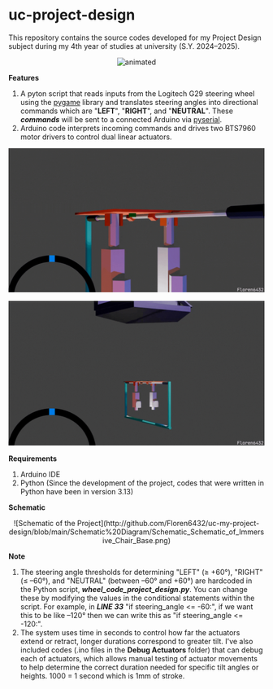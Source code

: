 # uc-project-design
This repository contains the source codes developed for my Project Design subject during my 4th year of studies at university (S.Y. 2024–2025).

<p align="center">
  <img src="https://github.com/Floren6432/uc-my-project-design/blob/main/gifs/ChairGif.gif" alt="animated" />
</p>

**Features**
1. A pyton script that reads inputs from the Logitech G29 steering wheel using the <ins>pygame</ins> library and translates steering angles into directional commands which are "**LEFT**", "**RIGHT**", and "**NEUTRAL**". These **_commands_** will be sent to a connected Arduino via <ins>pyserial</ins>.
2. Arduino code interprets incoming commands and drives two BTS7960 motor drivers to control dual linear actuators.

<p align="center">
  <img src="https://github.com/Floren6432/uc-my-project-design/blob/main/gifs/ChairAnimationClose.gif" alt="animated" />
</p>

<p align="center">
  <img src="https://github.com/Floren6432/uc-my-project-design/blob/main/gifs/ChairAnimationFar.gif" alt="animated" />
</p>

**Requirements**
1. Arduino IDE
2. Python (Since the development of the project, codes that were written in Python have been in version 3.13)

**Schematic**
<div align="center">
  ![Schematic of the Project](http://github.com/Floren6432/uc-my-project-design/blob/main/Schematic%20Diagram/Schematic_Schematic_of_Immersive_Chair_Base.png)
</div>

**Note**
1. The steering angle thresholds for determining "LEFT" (≥ +60°), "RIGHT" (≤ –60°), and "NEUTRAL" (between –60° and +60°) are hardcoded in the Python script, **_wheel_code_project_design.py_**. You can change these by modifying the values in the conditional statements within the script. For example, in  **_LINE 33_** "if steering_angle <= -60:", if we want this to be like –120° then we can write this as "if steering_angle <= -120:".
2. The system uses time in seconds to control how far the actuators extend or retract, longer durations correspond to greater tilt. I've also included codes (.ino files in the **Debug Actuators** folder) that can debug each of actuators, which allows manual testing of actuator movements to help determine the correct duration needed for specific tilt angles or heights. 1000 = 1 second which is 1mm of stroke.
